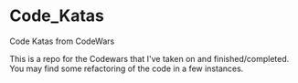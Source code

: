 # Code_Katas
Code Katas from CodeWars

This is a repo for the Codewars that I've taken on and finished/completed. You may find some refactoring of the code in a few instances.

